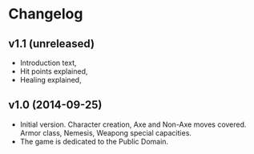 # Changelog

## v1.1 (unreleased)

* Introduction text,
* Hit points explained,
* Healing explained,

## v1.0 (2014-09-25)

* Initial version. Character creation, Axe and Non-Axe moves covered. Armor
  class, Nemesis, Weapong special capacities.
* The game is dedicated to the Public Domain.
